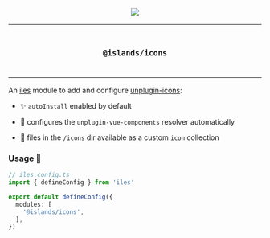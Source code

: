 <p align="center">
  <a href="https://iles-docs.netlify.app">
    <img src="https://github.com/ElMassimo/iles/blob/main/docs/images/banner.png"/>
  </a>
</p>

<p align="center">
<table>
<tbody>
<td align="center">
<br/>
<p align="center">
  <h3><samp>@islands/icons</samp></h3>
  <img width="2000" height="0">
</p>
</td>
</tbody>
</table>
</p>

[îles]: https://github.com/ElMassimo/iles
[components]: https://iles-docs.netlify.app/guide/development
[unplugin-icons]: https://github.com/antfu/unplugin-icons

An [îles] module to add and configure [unplugin-icons]:

- ✨ `autoInstall` enabled by default

- 🧱 configures the `unplugin-vue-components` resolver automatically

- 🎨 files in the `/icons` dir available as a custom `icon` collection


### Usage 🚀

```ts
// iles.config.ts
import { defineConfig } from 'iles'

export default defineConfig({
  modules: [
    '@islands/icons',
  ],
})
```

